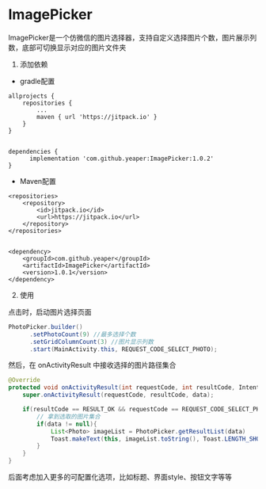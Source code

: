 # ImagePicker


ImagePicker是一个仿微信的图片选择器，支持自定义选择图片个数，图片展示列数，底部可切换显示对应的图片文件夹

1. 添加依赖

- gradle配置

```
allprojects {
    repositories {
        ...
        maven { url 'https://jitpack.io' }
    }
}


dependencies {
	  implementation 'com.github.yeaper:ImagePicker:1.0.2'
}
```

- Maven配置

```
<repositories>
    <repository>
        <id>jitpack.io</id>
        <url>https://jitpack.io</url>
    </repository>
</repositories>


<dependency>
    <groupId>com.github.yeaper</groupId>
    <artifactId>ImagePicker</artifactId>
    <version>1.0.1</version>
</dependency>

```

2. 使用

点击时，启动图片选择页面

```java
PhotoPicker.builder()
      .setPhotoCount(9) //最多选择个数
      .setGridColumnCount(3) //图片显示列数
      .start(MainActivity.this, REQUEST_CODE_SELECT_PHOTO);
```

然后，在 onActivityResult 中接收选择的图片路径集合

```java
@Override
protected void onActivityResult(int requestCode, int resultCode, Intent data) {
    super.onActivityResult(requestCode, resultCode, data);

    if(resultCode == RESULT_OK && requestCode == REQUEST_CODE_SELECT_PHOTO){
        // 拿到选取的图片集合
        if(data != null){
            List<Photo> imageList = PhotoPicker.getResultList(data)
            Toast.makeText(this, imageList.toString(), Toast.LENGTH_SHORT).show();
        }
    }
}
```

后面考虑加入更多的可配置化选项，比如标题、界面style、按钮文字等等
